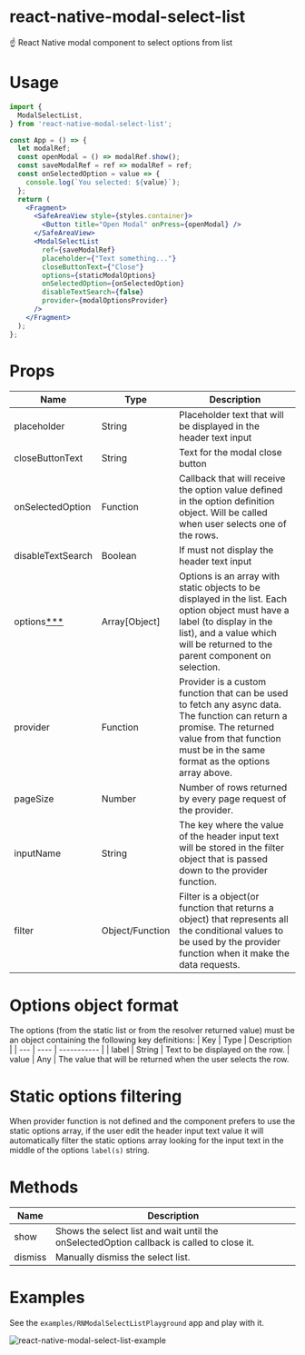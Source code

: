 # react-native-modal-select-list
☝ React Native modal component to select options from list

# Usage
```jsx
import {
  ModalSelectList,
} from 'react-native-modal-select-list';

const App = () => {
  let modalRef;
  const openModal = () => modalRef.show();
  const saveModalRef = ref => modalRef = ref;
  const onSelectedOption = value => {
    console.log(`You selected: ${value}`);
  };
  return (
    <Fragment>
      <SafeAreaView style={styles.container}>
        <Button title="Open Modal" onPress={openModal} />
      </SafeAreaView>
      <ModalSelectList
        ref={saveModalRef}
        placeholder={"Text something..."}
        closeButtonText={"Close"}
        options={staticModalOptions}
        onSelectedOption={onSelectedOption}
        disableTextSearch={false}
        provider={modalOptionsProvider}
      />
    </Fragment>
  );
};
```

# Props
| Name | Type | Description |
| ---- | ---- | ----------- |
| placeholder | String | Placeholder text that will be displayed in the header text input
| closeButtonText | String | Text for the modal close button
| onSelectedOption | Function | Callback that will receive the option value defined in the option definition object. Will be called when user selects one of the rows.
| disableTextSearch | Boolean | If must not display the header text input
| options[***](#options-object-format) | Array[Object] | Options is an array with static objects to be displayed in the list. Each option object must have a label (to display in the list), and a value which will be returned to the parent component on selection.
| provider | Function | Provider is a custom function that can be used to fetch any async data. The function can return a promise. The returned value from that function must be in the same format as the options array above.
| pageSize | Number | Number of rows returned by every page request of the provider.
| inputName | String | The key where the value of the header input text will be stored in the filter object that is passed down to the provider function.
| filter | Object/Function | Filter is a object(or function that returns a object) that represents all the conditional values to be used by the provider function when it make the data requests.

# Options object format
The options (from the static list or from the resolver returned value) must be an object containing the following key definitions:
| Key | Type | Description |
| --- | ---- | ----------- |
| label | String | Text to be displayed on the row.
| value | Any | The value that will be returned when the user selects the row.

# Static options filtering
When provider function is not defined and the component prefers to use the static options array, if the user edit the header input text value it will automatically filter the static options array looking for the input text in the middle of the options ```label(s)``` string.

# Methods
| Name | Description |
| ---- | ----------- |
| show | Shows the select list and wait until the onSelectedOption callback is called to close it.
| dismiss | Manually dismiss the select list.

# Examples
See the ```examples/RNModalSelectListPlayground``` app and play with it.

![react-native-modal-select-list-example](https://user-images.githubusercontent.com/33915907/61548192-79781180-aa23-11e9-8956-0c0a312b916d.gif)
